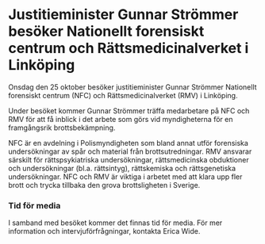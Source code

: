 # Justitieminister Gunnar Strömmer besöker Nationellt forensiskt centrum och Rättsmedicinalverket i Linköping

Onsdag den 25 oktober besöker justitieminister Gunnar Strömmer Nationellt forensiskt centrum (NFC) och Rättsmedicinalverket (RMV) i Linköping.

Under besöket kommer Gunnar Strömmer träffa medarbetare på NFC och RMV för att få inblick i det arbete som görs vid myndigheterna för en framgångsrik brottsbekämpning.

NFC är en avdelning i Polismyndigheten som bland annat utför forensiska undersökningar av spår och material från brottsutredningar. RMV ansvarar särskilt för rättspsykiatriska undersökningar, rättsmedicinska obduktioner och undersökningar (bl.a. rättsintyg), rättskemiska och rättsgenetiska undersökningar. NFC och RMV är viktiga i arbetet med att klara upp fler brott och trycka tillbaka den grova brottsligheten i Sverige.

### Tid för media

I samband med besöket kommer det finnas tid för media. För mer information och intervjuförfrågningar, kontakta Erica Wide.

